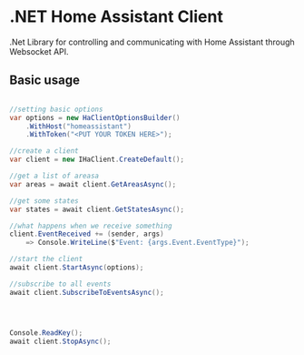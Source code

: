 # .NET Home Assistant Client

.Net Library for controlling and communicating with Home Assistant through Websocket API.

## Basic usage

```csharp

//setting basic options
var options = new HaClientOptionsBuilder()
    .WithHost("homeassistant")
    .WithToken("<PUT YOUR TOKEN HERE>");

//create a client
var client = new IHaClient.CreateDefault();

//get a list of areasa
var areas = await client.GetAreasAsync();

//get some states
var states = await client.GetStatesAsync();

//what happens when we receive something
client.EventReceived += (sender, args)
    => Console.WriteLine($"Event: {args.Event.EventType}");

//start the client
await client.StartAsync(options);

//subscribe to all events
await client.SubscribeToEventsAsync();




Console.ReadKey();
await client.StopAsync();

```



